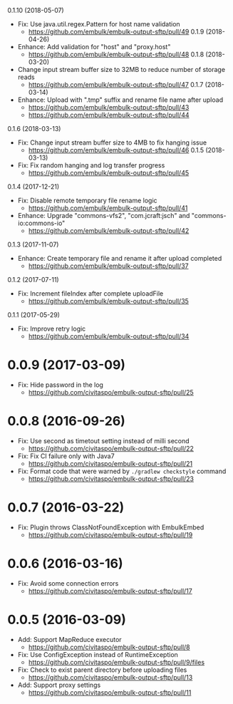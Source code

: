 0.1.10 (2018-05-07)
- Fix: Use java.util.regex.Pattern for host name validation
  - https://github.com/embulk/embulk-output-sftp/pull/49
0.1.9 (2018-04-26)
- Enhance: Add validation for "host" and "proxy.host"
  - https://github.com/embulk/embulk-output-sftp/pull/48
0.1.8 (2018-03-20)
- Change input stream buffer size to 32MB to reduce number of storage reads
  - https://github.com/embulk/embulk-output-sftp/pull/47
0.1.7 (2018-03-14)
- Enhance: Upload with ".tmp" suffix and rename file name after upload 
  - https://github.com/embulk/embulk-output-sftp/pull/43
  - https://github.com/embulk/embulk-output-sftp/pull/44

0.1.6 (2018-03-13)
- Fix: Change input stream buffer size to 4MB to fix hanging issue
  - https://github.com/embulk/embulk-output-sftp/pull/46
0.1.5 (2018-03-13)
- Fix: Fix random hanging and log transfer progress
  - https://github.com/embulk/embulk-output-sftp/pull/45

0.1.4 (2017-12-21)
- Fix: Disable remote temporary file rename logic
  - https://github.com/embulk/embulk-output-sftp/pull/41
- Enhance: Upgrade "commons-vfs2", "com.jcraft:jsch" and "commons-io:commons-io"
  - https://github.com/embulk/embulk-output-sftp/pull/42

0.1.3 (2017-11-07)
- Enhance: Create temporary file and rename it after upload completed
  - https://github.com/embulk/embulk-output-sftp/pull/37

0.1.2 (2017-07-11)
- Fix: Increment fileIndex after complete uploadFile
  - https://github.com/embulk/embulk-output-sftp/pull/35

0.1.1 (2017-05-29)
- Fix: Improve retry logic
  - https://github.com/embulk/embulk-output-sftp/pull/34

0.0.9 (2017-03-09)
==================
- Fix: Hide password in the log
  - https://github.com/civitaspo/embulk-output-sftp/pull/25

0.0.8 (2016-09-26)
==================
- Fix: Use second as timetout setting instead of milli second
  - https://github.com/civitaspo/embulk-output-sftp/pull/22
- Fix: Fix CI failure only with Java7
  - https://github.com/civitaspo/embulk-output-sftp/pull/21
- Fix: Format code that were warned by `./gradlew checkstyle` command
  - https://github.com/civitaspo/embulk-output-sftp/pull/23

0.0.7 (2016-03-22)
==================
- Fix: Plugin throws ClassNotFoundException with EmbulkEmbed
  - https://github.com/civitaspo/embulk-output-sftp/pull/19

0.0.6 (2016-03-16)
==================
- Fix: Avoid some connection errors
  - https://github.com/civitaspo/embulk-output-sftp/pull/17

0.0.5 (2016-03-09)
==================
- Add: Support MapReduce executor
  - https://github.com/civitaspo/embulk-output-sftp/pull/8
- Fix: Use ConfigException instead of RuntimeException
  - https://github.com/civitaspo/embulk-output-sftp/pull/9/files
- Fix: Check to exist parent directory before uploading files
  - https://github.com/civitaspo/embulk-output-sftp/pull/13
- Add: Support proxy settings
  - https://github.com/civitaspo/embulk-output-sftp/pull/11
